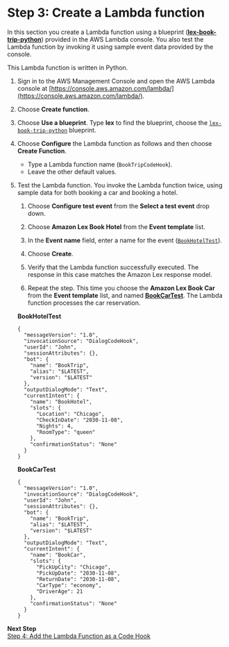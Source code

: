 # Step 3: Create a Lambda function

In this section you create a Lambda function using a blueprint ([**lex-book-trip-python**](../source/lex-book-trip-python.py)) provided in the AWS Lambda console. You also test the Lambda function by invoking it using sample event data provided by the console.

This Lambda function is written in Python.

1. Sign in to the AWS Management Console and open the AWS Lambda console at [https://console.aws.amazon.com/lambda/](https://console.aws.amazon.com/lambda/).

1. Choose **Create function**.

1. Choose **Use a blueprint**. Type **lex** to find the blueprint, choose the [`lex-book-trip-python`](../source/lex-book-trip-python.py) blueprint.

1. Choose **Configure** the Lambda function as follows and then choose **Create Function**.
   + Type a Lambda function name (`BookTripCodeHook`).
   + Leave the other default values.

1. Test the Lambda function. You invoke the Lambda function twice, using sample data for both booking a car and booking a hotel. 

   1. Choose **Configure test event** from the **Select a test event** drop down.

   1. Choose **Amazon Lex Book Hotel** from the **Event template** list.

   1. In the **Event name** field, enter a name for the event ([`BookHotelTest`](../source/lex-book-hotel-test.json)).

   1. Choose **Create**.

   1. Verify that the Lambda function successfully executed. The response in this case matches the Amazon Lex response model.

   1. Repeat the step. This time you choose the **Amazon Lex Book Car** from the **Event template** list, and named [**BookCarTest**](../source/lex-book-car-test.json). The Lambda function processes the car reservation.
   
   
   **BookHotelTest**
   ```
   {
     "messageVersion": "1.0",
     "invocationSource": "DialogCodeHook",
     "userId": "John",
     "sessionAttributes": {},
     "bot": {
       "name": "BookTrip",
       "alias": "$LATEST",
       "version": "$LATEST"
     },
     "outputDialogMode": "Text",
     "currentIntent": {
       "name": "BookHotel",
       "slots": {
         "Location": "Chicago",
         "CheckInDate": "2030-11-08",
         "Nights": 4,
         "RoomType": "queen"
       },
       "confirmationStatus": "None"
     }
   }
   ```
   
   **BookCarTest**
   ```
   {
     "messageVersion": "1.0",
     "invocationSource": "DialogCodeHook",
     "userId": "John",
     "sessionAttributes": {},
     "bot": {
       "name": "BookTrip",
       "alias": "$LATEST",
       "version": "$LATEST"
     },
     "outputDialogMode": "Text",
     "currentIntent": {
       "name": "BookCar",
       "slots": {
         "PickUpCity": "Chicago",
         "PickUpDate": "2030-11-08",
         "ReturnDate": "2030-11-08",
         "CarType": "economy",
         "DriverAge": 21
       },
       "confirmationStatus": "None"
     }
   }
   ```

**Next Step**  
[Step 4: Add the Lambda Function as a Code Hook](ex3-step4.md)
